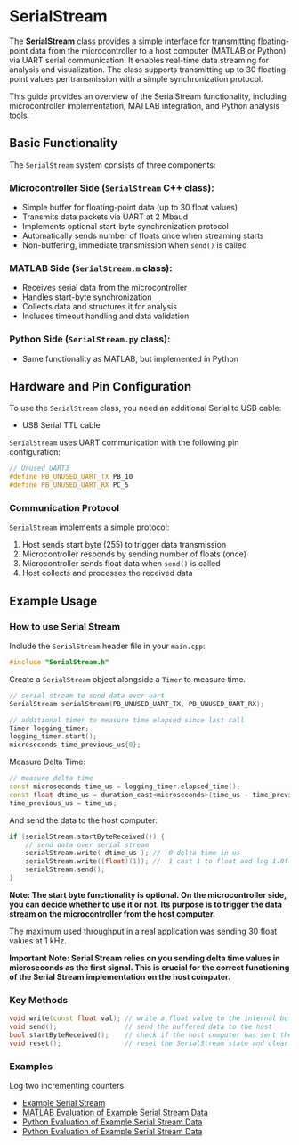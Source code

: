 # SerialStream

The **SerialStream** class provides a simple interface for transmitting floating-point data from the microcontroller to a host computer (MATLAB or Python) via UART serial communication. It enables real-time data streaming for analysis and visualization. The class supports transmitting up to 30 floating-point values per transmission with a simple synchronization protocol.

This guide provides an overview of the SerialStream functionality, including microcontroller implementation, MATLAB integration, and Python analysis tools.

## Basic Functionality

The `SerialStream` system consists of three components:

### Microcontroller Side (`SerialStream` C++ class):
- Simple buffer for floating-point data (up to 30 float values)
- Transmits data packets via UART at 2 Mbaud
- Implements optional start-byte synchronization protocol
- Automatically sends number of floats once when streaming starts
- Non-buffering, immediate transmission when `send()` is called

### MATLAB Side (`SerialStream.m` class):
- Receives serial data from the microcontroller
- Handles start-byte synchronization
- Collects data and structures it for analysis
- Includes timeout handling and data validation

### Python Side (`SerialStream.py` class):
- Same functionality as MATLAB, but implemented in Python

## Hardware and Pin Configuration

To use the `SerialStream` class, you need an additional Serial to USB cable:

- USB Serial TTL cable

`SerialStream` uses UART communication with the following pin configuration:

```cpp
// Unused UART3
#define PB_UNUSED_UART_TX PB_10
#define PB_UNUSED_UART_RX PC_5
```

### Communication Protocol

`SerialStream` implements a simple protocol:
1. Host sends start byte (255) to trigger data transmission
2. Microcontroller responds by sending number of floats (once)
3. Microcontroller sends float data when `send()` is called
4. Host collects and processes the received data

## Example Usage

### How to use Serial Stream

Include the `SerialStream` header file in your `main.cpp`:

```cpp
#include "SerialStream.h"
```

Create a `SerialStream` object alongside a `Timer` to measure time.

```cpp
// serial stream to send data over uart
SerialStream serialStream(PB_UNUSED_UART_TX, PB_UNUSED_UART_RX);

// additional timer to measure time elapsed since last call
Timer logging_timer;
logging_timer.start();
microseconds time_previous_us{0};
```

Measure Delta Time:

```cpp
// measure delta time
const microseconds time_us = logging_timer.elapsed_time();
const float dtime_us = duration_cast<microseconds>(time_us - time_previous_us).count();
time_previous_us = time_us;
```

And send the data to the host computer:

```cpp
if (serialStream.startByteReceived()) {
    // send data over serial stream
    serialStream.write( dtime_us ); //  0 delta time in us
    serialStream.write((float)(1)); //  1 cast 1 to float and log 1.0f
    serialStream.send();
}
```

**Note: The start byte functionality is optional. On the microcontroller side, you can decide whether to use it or not. Its purpose is to trigger the data stream on the microcontroller from the host computer.**

The maximum used throughput in a real application was sending 30 float values at 1 kHz.

**Important Note: Serial Stream relies on you sending delta time values in microseconds as the first signal. This is crucial for the correct functioning of the Serial Stream implementation on the host computer.**

### Key Methods

```cpp
void write(const float val); // write a float value to the internal buffer
void send();                 // send the buffered data to the host
bool startByteReceived();    // check if the host computer has sent the start byte
void reset();                // reset the SerialStream state and clear buffer
```

### Examples 

Log two incrementing counters

- [Example Serial Stream](../solutions/main_serial_stream.cpp)
- [MATLAB Evaluation of Example Serial Stream Data](../matlab/serial_stream_eval.m)
- [Python Evaluation of Example Serial Stream Data](../python/serial_stream_eval.py)
- [Python Evaluation of Example Serial Stream Data](../python/serial_stream_eval.ipynb)
